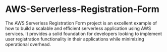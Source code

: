 # AWS-Serverless-Registration-Form
The AWS Serverless Registration Form project is an excellent example of how to build a scalable and efficient serverless application using AWS services. It provides a solid foundation for developers looking to implement user registration functionality in their applications while minimizing operational overhead.
